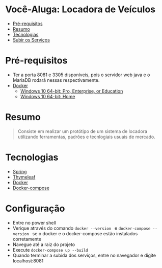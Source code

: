 # Você-Aluga: Locadora de Veículos
* [Pré-requisitos](#pré-requisitos)
* [Resumo](#resumo)
* [Tecnologias](#tecnologias)
* [Subir os Serviços](#configuração)

# Pré-requisitos
* Ter a porta 8081 e 3305 disponíveis, pois o servidor web java e o MariaDB rodará nessas respectivamente.
* [Docker](https://docker.com)
  * [Windows 10 64-bit: Pro, Enterprise, or Education ](https://hub.docker.com/editions/community/docker-ce-desktop-windows/)
  * [Windows 10 64-bit: Home](https://docs.docker.com/docker-for-windows/install-windows-home/)

# Resumo
> Consiste em realizar um protótipo de um sistema de locadora utilizando ferramentas, padrões e tecnlogiais usuais de mercado. 
# Tecnologias
* [Spring](https://spring.io/)
* [Thymeleaf](https://www.thymeleaf.org/)
* [Docker](https://docker.com)
* [Docker-compose](https://docs.docker.com/compose/)

# Configuração
* Entre no power shell
* Verique através do comando ```docker --version ``` e ```docker-compose --version ``` se o docker e o docker-compose estão instalados corretamente 
* Navegue até a raiz do projeto
* Execute ```docker-compose up --build ```
* Quando terminar a subida dos serviços, entre no navegador e digite localhost:8081
